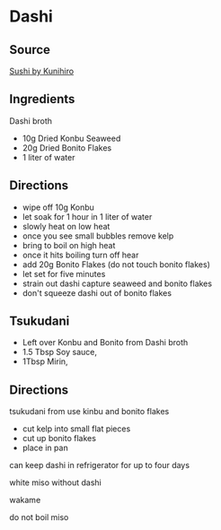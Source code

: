 ---
---

# Dashi

## Source

[Sushi by Kunihiro](https://www.youtube.com/watch?v=FvTtJj9l9uw&ab_channel=SushiByKunihiro)


## Ingredients

Dashi broth

- 10g Dried Konbu Seaweed
- 20g Dried Bonito Flakes
- 1 liter of water

## Directions

- wipe off 10g Konbu  
- let soak for 1 hour in 1 liter of water
- slowly heat on low heat
- once you see small bubbles remove kelp
- bring to boil on high heat
- once it hits boiling turn off hear
- add 20g Bonito Flakes (do not touch bonito flakes)
- let set for five minutes
- strain out dashi capture seaweed and bonito flakes
- don't squeeze dashi out of bonito flakes

## Tsukudani

- Left over Konbu and Bonito from Dashi broth
- 1.5 Tbsp Soy sauce, 
- 1Tbsp Mirin,

## Directions

tsukudani from use kinbu and bonito flakes

- cut kelp into small flat pieces
- cut up bonito flakes
- place in pan

can keep dashi in refrigerator for up to  four days

white miso without dashi

wakame

do not boil miso